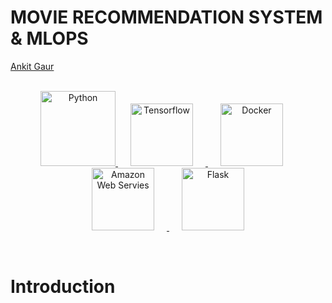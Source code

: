 # MOVIE RECOMMENDATION SYSTEM & MLOPS
[Ankit Gaur](https://github.com/ankitgaur0)

<p align="center">  
    <br>
	<a href="#">
	    <img src="https://raw.githubusercontent.com/Thomas-George-T/Thomas-George-T/master/assets/python.svg" alt="Python" title="Python" width ="120" />
        <img height=100 src="https://cdn.svgporn.com/logos/tensorflow.svg" alt="Tensorflow" title="Tensorflow" hspace=20  /> 
        <img height=100 src="https://cdn.svgporn.com/logos/docker-icon.svg" alt="Docker" title="Docker" hspace=20 />
        <img height=100 src="https://github.com/user-attachments/assets/0a69c092-41e6-44b8-b3a0-92befc7c2f8c" alt="Amazon Web Servies" title="Amazon Web Servies" hspace=20  />
        <img height=100 src="https://cdn.svgporn.com/logos/flask.svg" alt="Flask" title="Flask" hspace=20 /> 
  </a>	
</p>
<br>

# Introduction